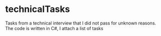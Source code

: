 # technicalTasks
Tasks from a technical interview that I did not pass for unknown reasons. The code is written in C#, I attach a list of tasks
